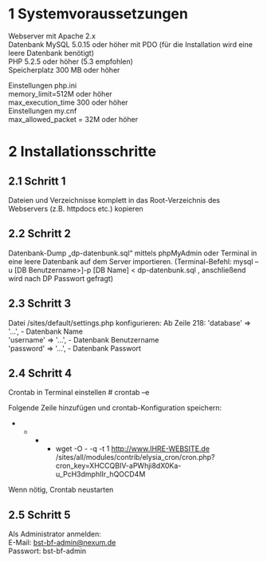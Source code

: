 # 1     Systemvoraussetzungen

Webserver mit Apache 2.x   
Datenbank MySQL 5.0.15 oder höher mit PDO (für die Installation wird eine leere Datenbank benötigt)   
PHP 5.2.5 oder höher (5.3 empfohlen)   
Speicherplatz 300 MB oder höher   
   
Einstellungen php.ini   
memory_limit=512M oder höher   
max_execution_time 300 oder höher   
Einstellungen my.cnf    
max_allowed_packet = 32M oder höher   

# 2	Installationsschritte  
## 2.1	Schritt 1  
Dateien und Verzeichnisse komplett in das Root-Verzeichnis des Webservers (z.B. httpdocs etc.) kopieren 

## 2.2	Schritt 2  
Datenbank-Dump „dp-datenbunk.sql“ mittels phpMyAdmin oder Terminal in eine leere Datenbank auf dem Server importieren. (Terminal-Befehl: mysql –u [DB Benutzername>]-p [DB Name] < dp-datenbunk.sql , anschließend wird nach DP Passwort gefragt)   

## 2.3	Schritt 3  
Datei /sites/default/settings.php konfigurieren:
Ab Zeile 218:
      'database' => '...',   - Datenbank Name                                                                                                                               
      'username' => '...',   - Datenbank Benutzername                                                                                                                             
      'password' => '...',    - Datenbank Passwort
      
## 2.4	Schritt 4   
Crontab in Terminal einstellen
\# crontab –e

Folgende Zeile hinzufügen und crontab-Konfiguration speichern:

* * * * wget -O - -q -t 1  http://www.IHRE-WEBSITE.de /sites/all/modules/contrib/elysia_cron/cron.php?cron_key=XHCCQBIV-aPWhji8dX0Ka-u_PcH3dmphIIr_hQOCD4M

Wenn nötig, Crontab neustarten

## 2.5	Schritt 5   
Als Administrator anmelden:   
E-Mail: bst-bf-admin@nexum.de   
Passwort: bst-bf-admin   
